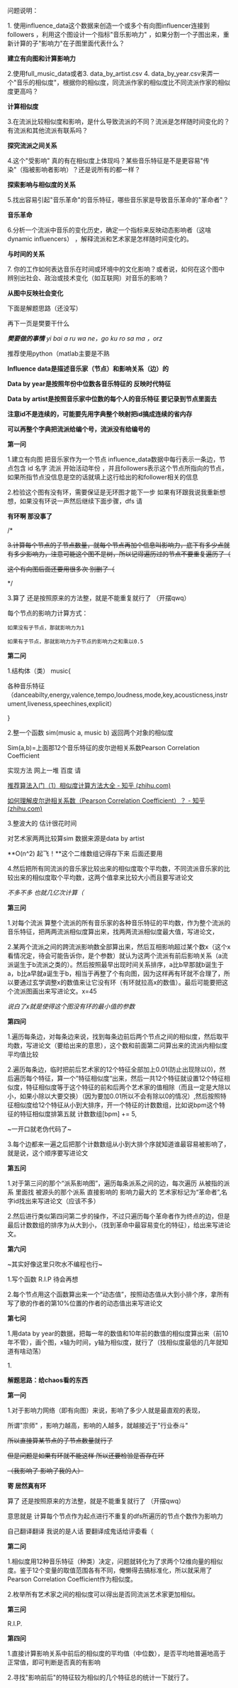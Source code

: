 问题说明：

1\.
使用influence_data这个数据来创造一个或多个有向图influencer连接到followers
，利用这个图设计一个指标"音乐影响力"
，如果分割一个子图出来，重新计算的子"影响力"在子图里面代表什么？

**建立有向图和计算影响力**

2.使用full_music_data或者3. data_by_artist.csv 4.
data_by_year.csv来弄一个"音乐的相似度"，根据你的相似度，同流派作家的相似度比不同流派作家的相似度更高吗？

**计算相似度**

3.在流派比较相似度和影响，是什么导致流派的不同？流派是怎样随时间变化的？有流派和其他流派有联系吗？

**探究流派之间关系**

4.这个"受影响"
真的有在相似度上体现吗？某些音乐特征是不是更容易"传染"（指被影响者影响）？还是说所有的都一样？

**探索影响与相似度的关系**

5.找出容易引起"音乐革命"的音乐特征，哪些音乐家是导致音乐革命的"革命者"？

**音乐革命**

6.分析一个流派中音乐的变化历史，确定一个指标来反映动态影响者（这啥
dynamic influencers） ，解释流派和艺术家是怎样随时间变化的。

**与时间的关系**

7\.
你的工作如何表达音乐在时间或环境中的文化影响？或者说，如何在这个图中辨别出社会、政治或技术变化（如互联网）对音乐的影响？

**从图中反映社会变化**

下面是解题思路（还没写）

再下一页是樊要干什么

***樊要做的事情** yi bai a ru wa ne，go ku ro sa ma ，orz*

推荐使用python（matlab主要是不熟

**Influence data是描述音乐家（节点）和影响关系（边）的**

**Data by year是按照年份中位数各音乐特征的 反映时代特征**

**Data by artist是按照音乐家中位数的每个人的音乐特征
要记录到节点里面去**

**注意id不是连续的，可能要先用字典整个映射把id搞成连续的省内存**

**可以再整个字典把流派给编个号，流派没有给编号的**

**第一问**

1.建立有向图 把音乐家作为一个节点
influence_data数据中每行表示一条边，节点包含 id 名字 流派 开始活动年份
，并且followers表示这个节点所指向的节点，如果所指节点没信息是空的话就填上这行给出的和follower相关的信息

2.检验这个图有没有环，需要保证是无环图才能下一步
如果有环跟我说我重新想想，如果没有环说一声然后继续下面步骤，dfs 请

**有环啊 那没事了**

/\*

~~3.计算每个节点的子节点数量，就每个节点再加个信息叫影响力，底下有多少点就有多少影响力，注意可能这个图不是树，所以记得遍历过的节点不要重复遍历了（~~

~~这个有向图后面还要用很多次 别删了（~~

\*/

3.算了 还是按照原来的方法整，就是不能重复就行了 （开摆qwq）

每个节点的影响力计算方式：

    如果没有子节点，那就影响力为1

    如果有子节点，那就影响力为子节点的影响力之和乘以0.5


**第二问**

1.结构体（类） music{

各种音乐特征（danceabilty,energy,valence,tempo,loudness,mode,key,acousticness,instrument,liveness,speechines,explicit）

}

2.整一个函数 sim(music a, music b) 返回两个对象的相似度

Sim(a,b)=上面那12个音乐特征的皮尔逊相关系数Pearson Correlation
Coefficient

实现方法 网上一堆 百度 请

[推荐算法入门（1）相似度计算方法大全 - 知乎
(zhihu.com)](https://zhuanlan.zhihu.com/p/33164335)

[如何理解皮尔逊相关系数（Pearson Correlation Coefficient）？ - 知乎
(zhihu.com)](https://www.zhihu.com/question/19734616)

3.整波大的 估计很花时间

对艺术家两两比较算sim 数据来源是data by artist

**O(n\^2) 起飞！**这个二维数组记得存下来 后面还要用

4.然后把所有同流派的音乐家比较出来的相似度取个平均数，不同流派音乐家的比较出来的相似度取个平均数，这两个值拿来比较大小而且要写进论文

*不多不多 也就几亿次计算（*

**第三问**

1.对每个流派
算整个流派的所有音乐家的各种音乐特征的平均数，作为整个流派的音乐特征，把两两流派相似度算出来，找两两流派相似度最大值，写进论文，

2.某两个流派之间的跨流派影响数全部算出来，然后互相影响超过某个数x（这个x看情况定，待会可能告诉你，是个参数）就认为这两个流派有前后影响关系（a流派诞生于b流派之类的）。然后按照最早出现时间关系排序，a比b早那就b诞生于a，b比a早就a诞生于b，相当于再整了个有向图，因为这样再有环就不合理了，所以要通过玄学调整x的数值来让它没有环（有环就拉高x的数值）。最后可能要把这个流派图画出来写进论文。x=45

*说白了x就是使得这个图没有环的最小值的参数*

**第四问**

1.遍历每条边，对每条边来说，找到每条边前后两个节点之间的相似度，然后取平均数，写进论文（要给出来的意思），这个数和前面第二问算出来的流派内相似度平均值比较

2.遍历每条边，临时把前后艺术家的12个特征全部加上0.01(防止出现除以0)，然后遍历每个特征，算一个”特征相似度“出来，然后一共12个特征就设置12个特征相似度，特征相似度等于这个特征的前和后两个艺术家的值相除（而且一定是大除以小，如果小除以大要交换）（因为要加0.01所以不会有除以0的情况）,然后按照特征相似度给12个特征从小到大排序，开一个特征的计数数组，比如说bpm这个特征的特征相似度排第五就 计数数组[bpm] += 5,

~一开口就老伪代码了~

3.每个边都来一遍之后把那个计数数组从小到大排个序就知道谁最容易被影响了，就是说，这个顺序要写进论文

**第五问**

1.对于第三问的那个“派系影响图”，遍历每条派系之间的边，每次遍历 从被指的派系 里面找 被源头的那个派系 直接影响的 影响力最大的 艺术家标记为“革命者”,名字id找出来写进论文（应该不多）

2.然后进行类似第四问第二步的操作，不过只遍历每个革命者作为终点的边，但是最后计数数组的排序为从大到小，（找到革命中最容易变化的特征），给出来写进论文。

**第六问**

~其实好像这里只吹水不编程也行~

1.写个函数 R.I.P 待会再想

2.每个节点用这个函数算出来一个“动态值”，按照动态值从大到小排个序，拿所有写了歌的作者的第10%位置的作者的动态值出来写进论文

**第七问**

1.用data by year的数据，把每一年的数值和10年前的数值的相似度算出来（前10年不管），画个图，x轴为时间，y轴为相似度，就行了（找相似度最低的几年就知道有啥动荡）

1\.

**解题思路：给chaos看的东西**

**第一问**

1.对于影响力网络（即有向图）来说，影响了多少人就是最直观的表现，

所谓"宗师" ，影响力越高，影响的人越多，就越接近于"行业泰斗"

~~所以直接算某节点的子节点数量就行了~~

~~但是问题是如果有环就不能这样 所以还要检验是否存在环~~

~~（我影响了 影响了我的人）~~

**寄 居然真有环**

算了 还是按照原来的方法整，就是不能重复就行了 （开摆qwq）

意思就是 计算每个节点作为起点进行不重复的dfs所遍历的节点个数作为影响力

自己翻译翻译 我说的是人话 要翻译成鬼话给评委看（

**第二问**

1.相似度用12种音乐特征（种类）决定，问题就转化为了求两个12维向量的相似度。鉴于12个变量的取值范围各有不同，俺懒得去搞标准化，所以就采用了Pearson
Correlation Coefficient作为相似度。

2.枚举所有艺术家之间的相似度可以得出是否同流派艺术家更加相似。

**第三问**

R.I.P.

**第四问**

1.直接计算影响关系中前后的相似度的平均值（中位数），是否平均地普遍地高于正常值，即可判断是否真的有影响

2.寻找"影响前后"的特征较为相似的几个特征总的统计一下就行了。
